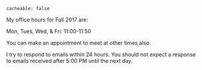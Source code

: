 ```
cacheable: false
```
My office hours for Fall 2017 are:

Mon, Tues, Wed, & Fri:  11:00-11:50

You can make an appointment to meet at other times also.

I try to respond to emails within 24 hours. You should not expect a response to emails received after 5:00 PM until the next day.  
